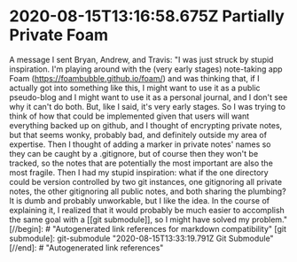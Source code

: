 # 2020-08-15T13:16:58.675Z Partially Private Foam
A message I sent Bryan, Andrew, and Travis:
"I was just struck by stupid inspiration. I'm playing around with the (very early stages) note-taking app Foam (https://foambubble.github.io/foam/) and was thinking that, if I actually got into something like this, I might want to use it as a public pseudo-blog and I might want to use it as a personal journal, and I don't see why it can't do both.
But, like I said, it's very early stages. So I was trying to think of how that could be implemented given that users will want everything backed up on github, and I thought of encrypting private notes, but that seems wonky, probably bad, and definitely outside my area of expertise. Then I thought of adding a marker in private notes' names so they can be caught by a .gitignore, but of course then they won't be tracked, so the notes that are potentially the most important are also the most fragile.
Then I had my stupid inspiration: what if the one directory could be version controlled by two git instances, one gitignoring all private notes, the other gitignoring all public notes, and both sharing the plumbing?
It is dumb and probably unworkable, but I like the idea. In the course of explaining it, I realized that it would probably be much easier to accomplish the same goal with a [[git submodule]], so I might have solved my problem."
[//begin]: # "Autogenerated link references for markdown compatibility"
[git submodule]: git-submodule "2020-08-15T13:33:19.791Z Git Submodule"
[//end]: # "Autogenerated link references"